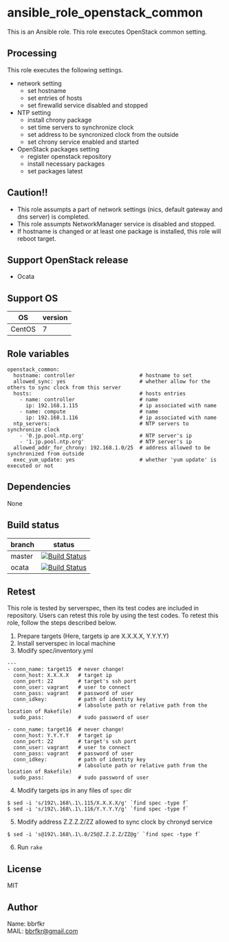 # ansible_role_openstack_common

This is an Ansible role. This role executes OpenStack common setting.

## Processing
This role executes the following settings.

* network setting
  * set hostname
  * set entries of hosts
  * set firewalld service disabled and stopped
* NTP setting
  * install chrony package
  * set time servers to synchronize clock
  * set address to be syncronized clock from the outside
  * set chrony service enabled and started
* OpenStack packages setting
  * register openstack repository
  * install necessary packages
  * set packages latest

## Caution!!
* This role assumpts a part of network settings (nics, default gateway and dns server) is completed.
* This role assumpts NetworkManager service is disabled and stopped.
* If hostname is changed or at least one package is installed, this role will reboot target.

## Support OpenStack release
* Ocata

## Support OS

| OS | version |
|----|---------|
|CentOS|7|

## Role variables
```
openstack_common:
  hostname: controller                     # hostname to set
  allowed_sync: yes                        # whether allow for the others to sync clock from this server
  hosts:                                   # hosts entries
    - name: controller                     # name
      ip: 192.168.1.115                    # ip associated with name
    - name: compute                        # name
      ip: 192.168.1.116                    # ip associated with name
  ntp_servers:                             # NTP servers to synchronize clock
    - '0.jp.pool.ntp.org'                  # NTP server's ip
    - '1.jp.pool.ntp.org'                  # NTP server's ip
  allowed_addr_for_chrony: 192.168.1.0/25  # address allowed to be synchronized from outside
  exec_yum_update: yes                     # whether 'yum update' is executed or not
```

## Dependencies
None

## Build status
|branch|status|
|------|------|
|master|[![Build Status](http://jenkins.bbrfkr.mydns.jp:8088/job/ansible_role_openstack_common_master/badge/icon)](http://jenkins.bbrfkr.mydns.jp:8088/job/ansible_role_openstack_common_master/)|
|ocata |[![Build Status](http://jenkins.bbrfkr.mydns.jp:8088/job/ansible_role_openstack_common_ocata/badge/icon)](http://jenkins.bbrfkr.mydns.jp:8088/job/ansible_role_openstack_common_ocata/)|

## Retest
This role is tested by serverspec, then its test codes are included in repository. Users can retest this role by using the test codes. To retest this role, follow the steps described below.

1. Prepare targets (Here, targets ip are X.X.X.X, Y.Y.Y.Y)
2. Install serverspec in local machine
3. Modify spec/inventory.yml
```
---
- conn_name: target15  # never change!
  conn_host: X.X.X.X   # target ip
  conn_port: 22        # target's ssh port
  conn_user: vagrant   # user to connect
  conn_pass: vagrant   # password of user
  conn_idkey:          # path of identity key 
                       # (absolute path or relative path from the location of Rakefile)
  sudo_pass:           # sudo password of user

- conn_name: target16  # never change!
  conn_host: Y.Y.Y.Y   # target ip
  conn_port: 22        # target's ssh port
  conn_user: vagrant   # user to connect
  conn_pass: vagrant   # password of user
  conn_idkey:          # path of identity key
                       # (absolute path or relative path from the location of Rakefile)
  sudo_pass:           # sudo password of user
```

4. Modify targets ips in any files of `spec` dir
```
$ sed -i 's/192\.168\.1\.115/X.X.X.X/g' `find spec -type f`
$ sed -i 's/192\.168\.1\.116/Y.Y.Y.Y/g' `find spec -type f`
```

5. Modify address Z.Z.Z.Z/ZZ allowed to sync clock by chronyd service
```
$ sed -i 's@192\.168\.1\.0/25@Z.Z.Z.Z/ZZ@g' `find spec -type f`
```

6. Run `rake`

## License
MIT

## Author
Name: bbrfkr  
MAIL: bbrfkr@gmail.com

